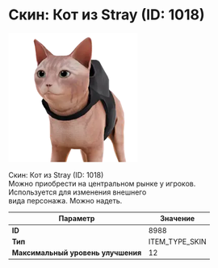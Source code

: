 # Скин: Кот из Stray (ID: 1018)

![Item Image](../img/8988.webp?raw=true)

Скин: Кот из Stray (ID: 1018)<br>Можно приобрести на центральном рынке у игроков.<br>Используется для изменения внешнего<br>вида персонажа. Можно надеть.


| Параметр | Значение |
|----------|----------|
| **ID** | 8988 |
| **Тип** | ITEM_TYPE_SKIN |
| **Максимальный уровень улучшения** | 12 |

